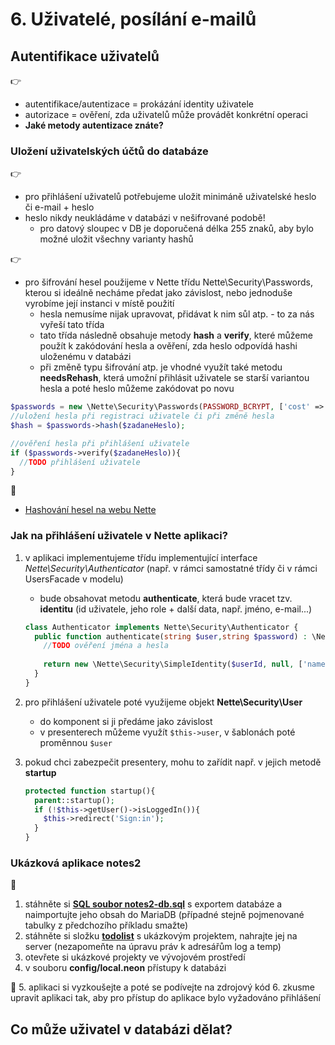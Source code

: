 # 6. Uživatelé, posílání e-mailů

## Autentifikace uživatelů
:point_right:
- autentifikace/autentizace = prokázání identity uživatele
- autorizace = ověření, zda uživatelů může provádět konkrétní operaci
- **Jaké metody autentizace znáte?**

### Uložení uživatelských účtů do databáze
:point_right:
- pro přihlášení uživatelů potřebujeme uložit minimáně uživatelské heslo či e-mail + heslo
- heslo nikdy neukládáme v databázi v nešifrované podobě!
    - pro datový sloupec v DB je doporučená délka 255 znaků, aby bylo možné uložit všechny varianty hashů 

:point_right:
- pro šifrování hesel použijeme v Nette třídu Nette\Security\Passwords, kterou si ideálně necháme předat jako závislost, nebo jednoduše vyrobíme její instanci v místě použití
    - hesla nemusíme nijak upravovat, přidávat k nim sůl atp. - to za nás vyřeší tato třída
    - tato třída následně obsahuje metody **hash** a **verify**, které můžeme použít k zakódování hesla a ověření, zda heslo odpovídá hashi uloženému v databázi
    - při změně typu šifrování atp. je vhodné využít také metodu **needsRehash**, která umožní přihlásit uživatele se starší variantou hesla a poté heslo můžeme zakódovat po novu

```php
$passwords = new \Nette\Security\Passwords(PASSWORD_BCRYPT, ['cost' => 12]);
//uložení hesla při registraci uživatele či při změně hesla
$hash = $passwords->hash($zadaneHeslo);

//ověření hesla při přihlášení uživatele
if ($passwords->verify($zadaneHeslo)){
  //TODO přihlášení uživatele
}
```

:blue_book:
- [Hashování hesel na webu Nette](https://doc.nette.org/cs/3.1/passwords)

### Jak na přihlášení uživatele v Nette aplikaci?
1. v aplikaci implementujeme třídu implementující interface *Nette\Security\Authenticator* (např. v rámci samostatné třídy či v rámci UsersFacade v modelu)
    - bude obsahovat metodu **authenticate**, která bude vracet tzv. **identitu** (id uživatele, jeho role + další data, např. jméno, e-mail...)

    ```php
    class Authenticator implements Nette\Security\Authenticator {
      public function authenticate(string $user,string $password) : \Nette\Security\IIdentity{
        //TODO ověření jména a hesla    
      
        return new \Nette\Security\SimpleIdentity($userId, null, ['name'=>$userName]);
      }
    }
    ```
2. pro přihlášení uživatele poté využijeme objekt **Nette\Security\User**
    - do komponent si ji předáme jako závislost
    - v presenterech můžeme využít ```$this->user```, v šablonách poté proměnnou ```$user```

3. pokud chci zabezpečit presentery, mohu to zařídit např. v jejich metodě **startup**

   ```php
   protected function startup(){ 
     parent::startup();
     if (!$this->getUser()->isLoggedIn()){
       $this->redirect('Sign:in');
     }
   } 
   ```

### Ukázková aplikace notes2
:mega:
1. stáhněte si **[SQL soubor notes2-db.sql](./notes2-db.sql)** s exportem databáze a naimportujte jeho obsah do MariaDB (případné stejně pojmenované tabulky z předchozího příkladu smažte)
2. stáhněte si složku **[todolist](./todolist)** s ukázkovým projektem, nahrajte jej na server (nezapomeňte na úpravu práv k adresářům log a temp)
3. otevřete si ukázkové projekty ve vývojovém prostředí
4. v souboru **config/local.neon** přístupy k databázi

:mega:
5. aplikaci si vyzkoušejte a poté se podívejte na zdrojový kód
6. zkusme upravit aplikaci tak, aby pro přístup do aplikace bylo vyžadováno přihlášení
 
## Co může uživatel v databázi dělat?
